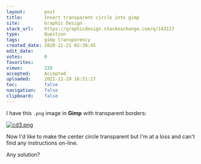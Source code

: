 ```yaml
---
layout:       post
title:        Insert transparent circle into gimp
site:         Graphic Design
stack_url:    https://graphicdesign.stackexchange.com/q/143117
type:         Question
tags:         gimp transparency
created_date: 2020-11-21 02:39:45
edit_date:    
votes:        0
favorites:    
views:        220
accepted:     Accepted
uploaded:     2021-12-29 16:51:17
toc:          false
navigation:   false
clipboard:    false
---
```


I have this `.png` image in **Gimp** with transparent borders:

[![cd3.png][1]][1]

Now I'd like to make the center circle transparent but I'm at a loss and can't find any instructions on-line.

Any solution?

  [1]: https://i.stack.imgur.com/5xbzM.png
